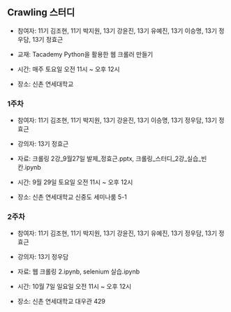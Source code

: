 ## Crawling 스터디

- 참여자: 11기 김조현, 11기 박지원, 13기 강윤진, 13기 유예진, 13기 이승명, 13기 정우담, 13기 정효근

- 교재: Tacademy Python을 활용한 웹 크롤러 만들기

- 시간: 매주 토요일 오전 11시 ~ 오후 12시

- 장소: 신촌 연세대학교

### 1주차

- 참여자: 11기 김조현, 11기 박지원, 13기 강윤진, 13기 이승명, 13기 정우담, 13기 정효근

- 강의자: 13기 정효근

- 자료: 크롤링 2강_9월27일 발제_정효근.pptx, 크롤링_스터디_2강_실습_빈칸.ipynb

- 시간: 9월 29일 토요일 오전 11시 ~ 오후 12시

- 장소: 신촌 연세대학교 신중도 세미나룸 5-1

### 2주차

- 참여자: 11기 김조현, 11기 박지원, 13기 강윤진, 13기 유예진, 13기 정우담, 13기 정효근

- 강의자: 13기 정우담

- 자료: 웹 크롤링 2.ipynb, selenium 실습.ipynb

- 시간: 10월 7일 일요일 오전 11시 ~ 오후 12시

- 장소: 신촌 연세대학교 대우관 429
